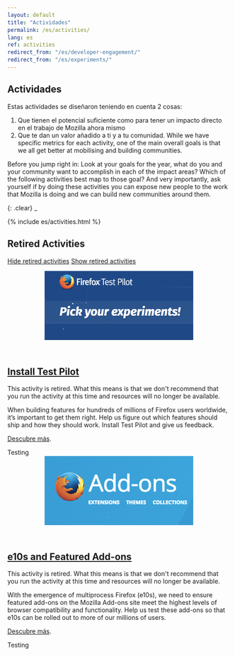 ```yaml
---
layout: default
title: "Actividades"
permalink: /es/activities/
lang: es
ref: activities
redirect_from: "/es/developer-engagement/"
redirect_from: "/es/experiments/"
---
```


## Actividades

Estas actividades se diseñaron teniendo en cuenta 2 cosas:

1. Que tienen el potencial suficiente como para tener un impacto directo en el trabajo de Mozilla ahora mismo
2. Que te dan un valor añadido a ti y a tu comunidad. While we have specific metrics for each activity, one of the main overall goals is that we all get better at mobilising and building communities.

Before you jump right in: Look at your goals for the year, what do you and your community want to accomplish in each of the impact areas? Which of the following activities best map to those goal? And very importantly, ask yourself if by doing these activities you can expose new people to the work that Mozilla is doing and we can build new communities around them.

{: .clear}
_

{% include es/activities.html %}

## Retired Activities

<a href="#" class="retired-activities-hide-link hidden">Hide retired activities</a>
<a href="#" class="retired-activities-show-link">Show retired activities</a>

<div class="row is-flex hidden" id="retired-activities-content">
<div class="activity-card retired testing col-md-4">
  <header class="item-header">
    <img src="/assets/img/testpilot-header.png" alt="Header image">
  </header>
  <h2><a href="/es/test-pilot/">Install Test Pilot</a></h2>
  <p class="retired-note">This activity is retired. What this means is that we don't recommend that you run the activity at this time and resources will no longer be available.</p>
  <div class="item-content" markdown="1">
When building features for hundreds of millions of Firefox users worldwide, it’s important to get them right. Help us figure out which features should ship and how they should work. Install Test Pilot and give us feedback.

[Descubre más](/es/test-pilot/).
  </div>
  <footer class="item-footer">
    <div class="tags">Testing</div>
  </footer>
</div>

<div class="activity-card retired testing col-md-4">
  <header class="item-header">
    <img src="/assets/img/e10s-header.png" alt="Header image">
  </header>
  <h2><a href="/es/e10s-addons/">e10s and Featured Add-ons</a></h2>
  <p class="retired-note">This activity is retired. What this means is that we don't recommend that you run the activity at this time and resources will no longer be available.</p>
  <div class="item-content" markdown="1">
With the emergence of multiprocess Firefox (e10s), we need to ensure featured add-ons on the Mozilla Add-ons site meet the highest levels of browser compatibility and functionality. Help us test these add-ons so that e10s can be rolled out to more of our millions of users.

[Descubre más](/es/e10s-addons/).
  </div>
  <footer class="item-footer">
    <div class="tags">Testing</div>
  </footer>
</div>
</div>
